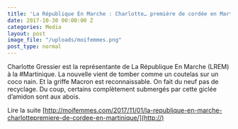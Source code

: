```yaml
---
title: 'La République En Marche : Charlotte… première de cordée en Martinique'
date: 2017-10-30 00:00:00 Z
categories: Media
layout: post
image_file: "/uploads/moifemmes.png"
post_type: normal
---
```


Charlotte Gressier est la représentante de La République En Marche (LREM) à la #Martinique. La nouvelle vient de tomber comme un coutelas sur un coco nain. Et la griffe Macron est reconnaissable. On fait du neuf pas de recyclage.
Du coup, certains complètement submergés par cette giclée d’amidon sont aux abois.

Lire la suite [http://moifemmes.com/2017/11/01/la-republique-en-marche-charlottepremiere-de-cordee-en-martinique/](http://)
